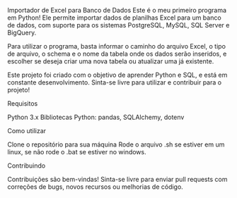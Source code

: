 Importador de Excel para Banco de Dados
Este é o meu primeiro programa em Python! Ele permite importar dados de planilhas Excel para um banco de dados, com suporte para os sistemas PostgreSQL, MySQL, SQL Server e BigQuery.

Para utilizar o programa, basta informar o caminho do arquivo Excel, o tipo de arquivo, o schema e o nome da tabela onde os dados serão inseridos, e escolher se deseja criar uma nova tabela ou atualizar uma já existente.

Este projeto foi criado com o objetivo de aprender Python e SQL, e está em constante desenvolvimento. Sinta-se livre para utilizar e contribuir para o projeto!

Requisitos

Python 3.x
Bibliotecas Python: pandas, SQLAlchemy, dotenv

Como utilizar

Clone o repositório para sua máquina
Rode o arquivo .sh se estiver em um linux, se não rode o .bat se estiver no windows.

Contribuindo

Contribuições são bem-vindas! Sinta-se livre para enviar pull requests com correções de bugs, novos recursos ou melhorias de código.
